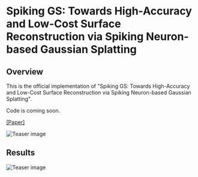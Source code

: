 # Spiking GS: Towards High-Accuracy and Low-Cost Surface Reconstruction via Spiking Neuron-based Gaussian Splatting

## Overview
This is the official implementation of "Spiking GS: Towards High-Accuracy and Low-Cost Surface Reconstruction via Spiking Neuron-based Gaussian Splatting". 

Code is coming soon.

<a href="https://arxiv.org/abs/2410.07266">[Paper]</a>

![Teaser image](assets/teaser.png)

## Results
![Teaser image](assets/results.png)
